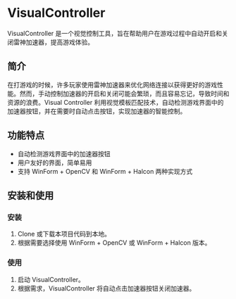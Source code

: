 # VisualController

VisualController 是一个视觉控制工具，旨在帮助用户在游戏过程中自动开启和关闭雷神加速器，提高游戏体验。

## 简介

在打游戏的时候，许多玩家使用雷神加速器来优化网络连接以获得更好的游戏性能。然而，手动控制加速器的开启和关闭可能会繁琐，而且容易忘记，导致时间和资源的浪费。Visual Controller 利用视觉模板匹配技术，自动检测游戏界面中的加速器按钮，并在需要时自动点击按钮，实现加速器的智能控制。

## 功能特点

- 自动检测游戏界面中的加速器按钮
- 用户友好的界面，简单易用
- 支持 WinForm + OpenCV 和 WinForm + Halcon 两种实现方式

## 安装和使用

### 安装

1. Clone 或下载本项目代码到本地。
2. 根据需要选择使用 WinForm + OpenCV 或 WinForm + Halcon 版本。

### 使用

1. 启动 VisualController。
2. 根据需求，VisualController 将自动点击加速器按钮关闭加速器。



